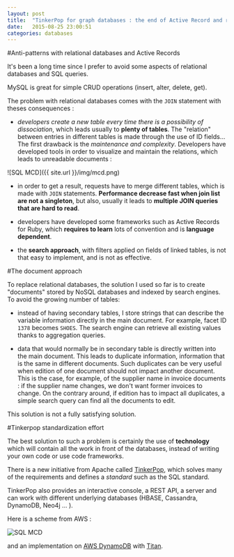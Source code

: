 ```yaml
---
layout: post
title:  "TinkerPop for graph databases : the end of Active Record and relational databases"
date:   2015-08-25 23:00:51
categories: databases
---
```


#Anti-patterns with relational databases and Active Records

It's been a long time since I prefer to avoid some aspects of relational databases and SQL queries.

MySQL is great for simple CRUD operations (insert, alter, delete, get).

The problem with relational databases comes with the `JOIN` statement with theses consequences :

- *developers create a new table every time there is a possibility of dissociation*, which leads usually to **plenty of tables**. The "relation" between entries in different tables is made through the use of ID fields... The first drawback is the *maintenance and complexity*. Developers have developed tools in order to visualize and maintain the relations, which leads to unreadable documents :

![SQL MCD]({{ site.url }}/img/mcd.png)

- in order to get a result, requests have to merge different tables, which is made with `JOIN` statements. **Performance decrease fast when join list are not a singleton**, but also, usually it leads to **multiple JOIN queries that are hard to read**.

- developers have developed some frameworks such as Active Records for Ruby, which **requires to learn** lots of convention and is **language dependent**.

- the **search approach**, with filters applied on fields of linked tables, is not that easy to implement, and is not as effective.

#The document approach

To replace relational databases, the solution I used so far is to create "documents" stored by NoSQL databases and indexed by search engines. To avoid the growing number of tables:

- instead of having secondary tables, I store strings that can describe the variable information directly in the main document. For example, facet ID `1378` becomes `SHOES`. The search engine can retrieve all existing values thanks to aggregation queries.

- data that would normally be in secondary table is directly written into the main document. This leads to duplicate information, information that is the same in different documents. Such duplicates can be very useful when edition of one document should not impact another document. This is the case, for example, of the supplier name in invoice documents : if the supplier name changes, we don't want former invoices to change. On the contrary around, if edition has to impact all duplicates, a simple search query can find all the documents to edit.

This solution is not a fully satisfying solution.

#Tinkerpop standardization effort

The best solution to such a problem is certainly the use of **technology** which will contain all the work in front of the databases, instead of writing your own code or use code frameworks.

There is a new initiative from Apache called [TinkerPop](http://tinkerpop.incubator.apache.org/docs/3.0.0-incubating/), which solves many of the requirements and defines a *standard* such as the SQL standard.

TinkerPop also provides an interactive console, a REST API, a server and can work with different underlying databases (HBASE, Cassandra, DynamoDB, Neo4j ... ).

Here is a scheme from AWS :

![SQL MCD](https://media.amazonwebservices.com/blog/2015/gr_the_parts_3.png)

and an implementation on [AWS DynamoDB](https://aws.amazon.com/fr/blogs/aws/new-store-and-process-graph-data-using-the-dynamodb-storage-backend-for-titan/) with [Titan](http://thinkaurelius.github.io/titan/).

